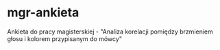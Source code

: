 # mgr-ankieta
Ankieta do pracy magisterskiej - "Analiza korelacji pomiędzy brzmieniem głosu i kolorem przypisanym do mówcy"
